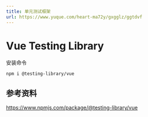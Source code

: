 ```yaml
---
title: 单元测试框架
url: https://www.yuque.com/heart-ma72y/gxgglz/ggtdvf
---
```




# Vue Testing Library

安装命令

```shell
npm i @testing-library/vue
```



## 参考资料

<https://www.npmjs.com/package/@testing-library/vue>
